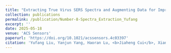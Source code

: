 ```yaml
---
title: "Extracting True Virus SERS Spectra and Augmenting Data for Improved Virus Classification and Quantification"
collection: publications
permalink: /publication/Number-8-Spectra_Extraction_Yufang
excerpt: ''
date: 2025-05-18
venue: 'ACS Sensors'
paperurl: 'https://doi.org/10.1021/acssensors.4c03397'
citation: 'Yufang Liu, Yanjun Yang, Haoran Lu, <b>Jiaheng Cui</b>, Xianyan Chen, Ping Ma, Wenxuan Zhong, and Yiping Zhao  "Extracting True Virus SERS Spectra and Augmenting Data for Improved Virus Classification and Quantification", ACS Sens. 2025, 10 (6), 3941–3952'
---
```


